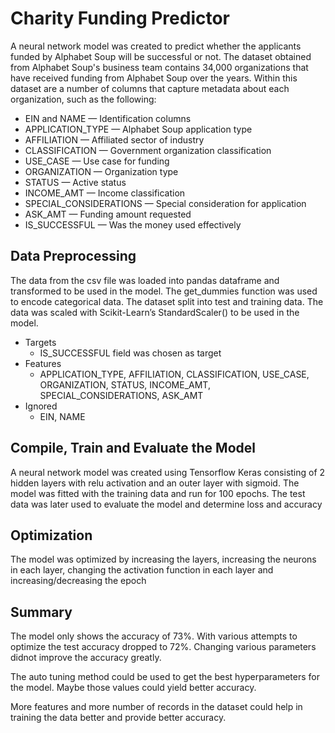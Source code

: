 # Charity Funding Predictor
A neural network model was created to predict whether the applicants funded by Alphabet Soup will be successful or not. The dataset obtained from Alphabet Soup's business team contains 34,000 organizations that have received funding from Alphabet Soup over the years. Within this dataset are a number of columns that capture metadata about each organization, such as the following:
- EIN and NAME — Identification columns
- APPLICATION_TYPE — Alphabet Soup application type
- AFFILIATION — Affiliated sector of industry
- CLASSIFICATION — Government organization classification
- USE_CASE — Use case for funding
- ORGANIZATION — Organization type
- STATUS — Active status
- INCOME_AMT — Income classification
- SPECIAL_CONSIDERATIONS — Special consideration for application
- ASK_AMT — Funding amount requested
- IS_SUCCESSFUL — Was the money used effectively

## Data Preprocessing
The data from the csv file was loaded into pandas dataframe and transformed to be used in the model. The get_dummies function was used to encode categorical data. The dataset split into test and training data. The data was scaled with Scikit-Learn’s StandardScaler() to be used in the model.
- Targets
  - IS_SUCCESSFUL field was chosen as target
- Features
  - APPLICATION_TYPE, AFFILIATION, CLASSIFICATION, USE_CASE, ORGANIZATION, STATUS, INCOME_AMT, SPECIAL_CONSIDERATIONS, ASK_AMT
- Ignored
  - EIN, NAME
  
## Compile, Train and Evaluate the Model
A neural network model was created using Tensorflow Keras consisting of 2 hidden layers with relu activation and an outer layer with sigmoid. The model was fitted with the training data and run for 100 epochs. The test data was later used to evaluate the model and determine loss and accuracy

## Optimization
The model was optimized by increasing the layers, increasing the neurons in each layer, changing the activation function in each layer and increasing/decreasing the epoch

## Summary
The model only shows the accuracy of 73%. With various attempts to optimize the test accuracy dropped to 72%. Changing various parameters didnot improve the accuracy greatly. 

The auto tuning method could be used to get the best hyperparameters for the model. Maybe those values could yield better accuracy.

More features and more number of records in the dataset could help in training the data better and provide better accuracy.
